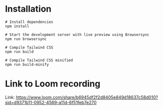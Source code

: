 # Installation

```
# Install dependencies
npm install

# Start the development server with live preview using Browsersync
npm run browsersync

# Compile Tailwind CSS
npm run build

# Compile Tailwind CSS minified
npm run build-minify

```

# Link to Loom recording
Link: https://www.loom.com/share/b6945df2f2d8405e849d18637c58d010?sid=d9371b11-0952-4569-a11d-6f51feb7e270
